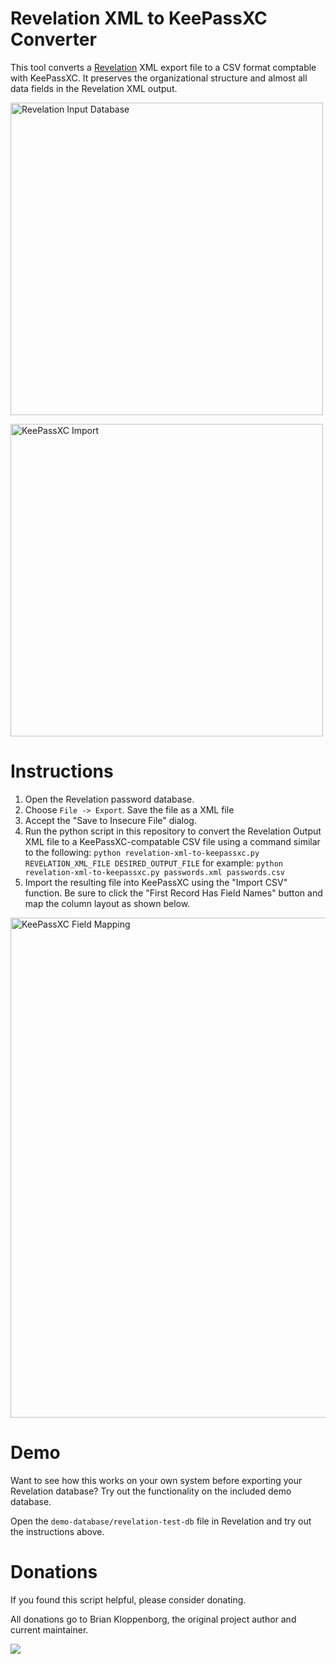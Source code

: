 Revelation XML to KeePassXC Converter
=====

This tool converts a [Revelation](https://revelation.olasagasti.info/) XML 
export file to a CSV format comptable with KeePassXC. It preserves the
organizational structure and almost all data fields in the Revelation XML 
output.

<image src="screenshots/revelation-demo-database.png" width="500px"
       alt="Revelation Input Database">

<image src="screenshots/keepass-resulting-import.png" width="500px"
       alt="KeePassXC Import">


# Instructions

1. Open the Revelation password database.
2. Choose `File -> Export`. Save the file as a XML file
3. Accept the "Save to Insecure File" dialog.
4. Run the python script in this repository to convert the Revelation Output XML
   file to a KeePassXC-compatable CSV file using a command similar to the following:
   `python revelation-xml-to-keepassxc.py REVELATION_XML_FILE DESIRED_OUTPUT_FILE`
   for example:
   `python revelation-xml-to-keepassxc.py passwords.xml passwords.csv`
5. Import the resulting file into KeePassXC using the "Import CSV" function.
   Be sure to click the "First Record Has Field Names" button and map the
   column layout as shown below.

<image src="screenshots/keepassxc-map-fields.png" width="800px"
       alt="KeePassXC Field Mapping">
   
# Demo

Want to see how this works on your own system before exporting your Revelation
database? Try out the functionality on the included demo database.

Open the `demo-database/revelation-test-db` file in Revelation and try out
the instructions above.
   
# Donations

If you found this script helpful, please consider donating.

All donations go to Brian Kloppenborg, the original project author and current maintainer.

[![](https://www.paypalobjects.com/en_US/i/btn/btn_donateCC_LG.gif)](https://www.paypal.com/cgi-bin/webscr?cmd=_donations&business=2KTUU3STLNN3G&item_name=Revelation%20XML%20To%20KeePassXC%20Script&currency_code=USD)
